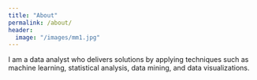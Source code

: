 ```yaml
---
title: "About"
permalink: /about/
header: 
  image: "/images/mm1.jpg"
---
```


I am a data analyst who delivers solutions by applying techniques such as machine learning, statistical analysis, data mining, and data visualizations. 